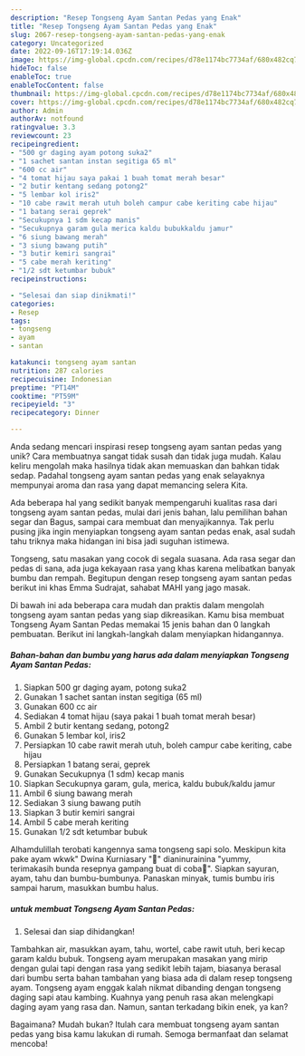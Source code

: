 ```yaml
---
description: "Resep Tongseng Ayam Santan Pedas yang Enak"
title: "Resep Tongseng Ayam Santan Pedas yang Enak"
slug: 2067-resep-tongseng-ayam-santan-pedas-yang-enak
category: Uncategorized
date: 2022-09-16T17:19:14.036Z
image: https://img-global.cpcdn.com/recipes/d78e1174bc7734af/680x482cq70/tongseng-ayam-santan-pedas-foto-resep-utama.jpg
hideToc: false
enableToc: true
enableTocContent: false
thumbnail: https://img-global.cpcdn.com/recipes/d78e1174bc7734af/680x482cq70/tongseng-ayam-santan-pedas-foto-resep-utama.jpg
cover: https://img-global.cpcdn.com/recipes/d78e1174bc7734af/680x482cq70/tongseng-ayam-santan-pedas-foto-resep-utama.jpg
author: Admin
authorAv: notfound
ratingvalue: 3.3
reviewcount: 23
recipeingredient:
- "500 gr daging ayam potong suka2"
- "1 sachet santan instan segitiga 65 ml"
- "600 cc air"
- "4 tomat hijau saya pakai 1 buah tomat merah besar"
- "2 butir kentang sedang potong2"
- "5 lembar kol iris2"
- "10 cabe rawit merah utuh boleh campur cabe keriting cabe hijau"
- "1 batang serai geprek"
- "Secukupnya 1 sdm kecap manis"
- "Secukupnya garam gula merica kaldu bubukkaldu jamur"
- "6 siung bawang merah"
- "3 siung bawang putih"
- "3 butir kemiri sangrai"
- "5 cabe merah keriting"
- "1/2 sdt ketumbar bubuk"
recipeinstructions:

- "Selesai dan siap dinikmati!"
categories:
- Resep
tags:
- tongseng
- ayam
- santan

katakunci: tongseng ayam santan 
nutrition: 287 calories
recipecuisine: Indonesian
preptime: "PT14M"
cooktime: "PT59M"
recipeyield: "3"
recipecategory: Dinner

---
```





Anda sedang mencari inspirasi resep tongseng ayam santan pedas yang unik? Cara membuatnya sangat tidak susah dan tidak juga mudah. Kalau keliru mengolah maka hasilnya tidak akan memuaskan dan bahkan tidak sedap. Padahal tongseng ayam santan pedas yang enak selayaknya mempunyai aroma dan rasa yang dapat memancing selera Kita.





Ada beberapa hal yang sedikit banyak mempengaruhi kualitas rasa dari tongseng ayam santan pedas, mulai dari jenis bahan, lalu pemilihan bahan segar dan Bagus, sampai cara membuat dan menyajikannya. Tak perlu pusing jika ingin menyiapkan tongseng ayam santan pedas enak,      asal sudah tahu triknya maka hidangan ini bisa jadi suguhan istimewa.














Tongseng, satu masakan yang cocok di segala suasana. Ada rasa segar dan pedas di sana, ada juga kekayaan rasa yang khas karena melibatkan banyak bumbu dan rempah. Begitupun dengan resep tongseng ayam santan pedas berikut ini khas Emma Sudrajat, sahabat MAHI yang jago masak.






Di bawah ini ada beberapa cara mudah dan praktis dalam mengolah tongseng ayam santan pedas yang siap dikreasikan. Kamu bisa membuat Tongseng Ayam Santan Pedas memakai 15 jenis bahan dan 0 langkah pembuatan. Berikut ini langkah-langkah dalam menyiapkan hidangannya.

<!--inarticleads1-->

##### Bahan-bahan dan bumbu yang harus ada dalam menyiapkan Tongseng Ayam Santan Pedas:

1. Siapkan 500 gr daging ayam, potong suka2
1. Gunakan 1 sachet santan instan segitiga (65 ml)
1. Gunakan 600 cc air
1. Sediakan 4 tomat hijau (saya pakai 1 buah tomat merah besar)
1. Ambil 2 butir kentang sedang, potong2
1. Gunakan 5 lembar kol, iris2
1. Persiapkan 10 cabe rawit merah utuh, boleh campur cabe keriting, cabe hijau
1. Persiapkan 1 batang serai, geprek
1. Gunakan Secukupnya (1 sdm) kecap manis
1. Siapkan Secukupnya garam, gula, merica, kaldu bubuk/kaldu jamur
1. Ambil 6 siung bawang merah
1. Sediakan 3 siung bawang putih
1. Siapkan 3 butir kemiri sangrai
1. Ambil 5 cabe merah keriting
1. Gunakan 1/2 sdt ketumbar bubuk


Alhamdulillah terobati kangennya sama tongseng sapi solo. Meskipun kita pake ayam wkwk&#34; Dwina Kurniasary &#34;🥰&#34; dianinurainina &#34;yummy, terimakasih bunda resepnya gampang buat di coba🤍&#34;. Siapkan sayuran, ayam, tahu dan bumbu-bumbunya. Panaskan minyak, tumis bumbu iris sampai harum, masukkan bumbu halus. 

<!--inarticleads2-->

#####  untuk membuat Tongseng Ayam Santan Pedas:


1. Selesai dan siap dihidangkan!

Tambahkan air, masukkan ayam, tahu, wortel, cabe rawit utuh, beri kecap garam kaldu bubuk. Tongseng ayam merupakan masakan yang mirip dengan gulai tapi dengan rasa yang sedikit lebih tajam, biasanya berasal dari bumbu serta bahan tambahan yang biasa ada di dalam resep tongseng ayam. Tongseng ayam enggak kalah nikmat dibanding dengan tongseng daging sapi atau kambing. Kuahnya yang penuh rasa akan melengkapi daging ayam yang rasa dan. Namun, santan terkadang bikin enek, ya kan? 

Bagaimana? Mudah bukan? Itulah cara membuat tongseng ayam santan pedas yang bisa kamu lakukan di rumah. Semoga bermanfaat dan selamat mencoba!
